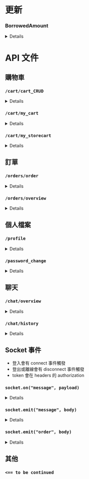 # 更新
### BorrowedAmount
<details>

- `/api/commodity/commodity_CRUD` 在新增/編輯商品時，傳到伺服器的 payload 不變，但要記得在資料庫多增加 BorrowedAmount 的欄位，用來記錄借出去的商品數量。
- `/api/commodity/my_commodity` 取得我的賣場所有商品時，回傳資料要多一項 BorrowedAmount。
</details>


# API 文件

## 購物車
### `/cart/cart_CRUD`
<details>

- 用途
    - 查看商品是否在購物車
    - 加入商品到購物車
    - 從購物車移除商品
- params
    - `?id=`
        - 需要加上商品的 id
    - headers
        ```JavaScript
        {
            authorization : token //JWT token
        }
        ```
- method
    - `get`
        - response
        ```JavaScript
        {
            success : true or false, //是否成功
            isAdded : true or false  //此商品是否在購物車
        }
        ```
    - `post`
        - body
        ```JavaScript
        {

        }
        ```
        - response
        ```JavaScript
        {
            success : true or false //是否加入成功
        }
        ```
    - `delete`
        - response
        ```JavaScript
        {
            success : true or false //是否移除成功
        }
        ```

</details>

### `/cart/my_cart`
<details>

- 用途
    - 取得購物車的商品
    - 以賣場為單位
    - 需要回傳賣家的暱稱
    - 各賣場需要一張封面 (第1個商品圖)
    - 各賣場的所有商品 (或者前4個)
    ![](https://drive.google.com/u/0/uc?id=1fGncZLktbonNdtgQrcNE7gh8pzW1YRyG&export=download)
- params
    - headers
        ```JavaScript
        {
            authorization : token //JWT token
        }
        ```
- method
    - `get`
        - response
        ```JavaScript
        {
            success : true or false, //是否獲取成功
            result: {
                "賣場1的帳號" : {
                    nickname : 暱稱,
                    cover : 封面1張(商品1的第1張圖),
                    items : [
                        "商品1名稱",
                        "商品2名稱",
                        "商品3名稱",
                        "商品5名稱"
                    ]
                },
                "賣場2的帳號" : {
                    nickname : 暱稱,
                    cover : 封面1張(商品101的第1張圖),
                    items : [
                        "商品101名稱",
                        "商品202名稱"
                    ]
                }
            }
        }
        ```
</details>

### `/cart/my_storecart`
<details>

- 用途
    - 取得購物車在特定賣場的商品
    - 剩餘數量為 0 也要回傳
    - 未上架商品不行回傳
    - ![](https://drive.google.com/u/0/uc?id=1QG-9rhzBx4tiZiVfnQNIg2M5flUkgsLt&export=download)
- params
    - `?seller=`
        - 需要加上賣家的帳號
    - headers
    ```JavaScript
    {
        authorization : token //JWT token
    }
    ```
- method
    - `get`
        - response
    ```JavaScript
    {
        success: true or false, //帳號是否驗證成功
        result: [ //陣列形式給出購物清單，沒有商品就空陣列
            {
                id: 6, //商品 id
                name: 'Bang Dream', //名稱
                cover: 'img/5230f17c-2a52-4830-9c0f-19c471f70fa4.png', //封面圖片一張
                price: 5000, //金額
                amount: 1 //剩餘數量
            },
            {
                id: 11,
                name: 'Elden Ring',
                cover: 'img/5230f17c-2a52-4830-9c0f-19c471f70fa3.png',
                price: 1290,
                amount: 0
            }
        ]
    }
    ```
</details>

## 訂單
### `/orders/order`
<details>

- 用途
    - 下訂單用
    - ![](https://drive.google.com/u/0/uc?id=1c_L22dvQOX7ZULwQcVzl7Jj8bAcyakmE&export=download)
    - 取得單筆訂單資料
    - ![](https://drive.google.com/u/0/uc?id=1ILrGnFpMh6s7qO8vX3ANBc7BxoeqF5gc&export=download)
    - ![](https://drive.google.com/u/0/uc?id=1Wl-Ito0QOaIGnbhaJJf59CrpgguKyRUr&export=download)
    
- params
    - headers
        ```JavaScript
        {
            authorization : token //JWT token
        }
        ```
    - `?id=`
        - for `get` `put`
        - 讀取和更新訂單要加上自定義的訂單 id
        
    - `?mode=`
        - for `put`
        - 更新訂單時所對應的操作
        - 1: 確認訂單
        - 2: 取消訂單
        - 3: 已收貨
        - 4: 已歸還
    - progress
        - 非參數，回傳資料用
        - 定義訂單進度
        - 不同身分在不同 progress 能做的操作不一樣
        -  0: 待確認
            - 買家: 取消訂單
            - 賣家: 取消訂單 確認訂單
        -  1: 待交貨
            - 買家: 取消訂單 已收貨
            - 賣家: 取消訂單
        -  2: 待歸還
            - 賣家: 已歸還
        -  3: 已完成
        - -1: 未完成
    - DateTime 日期時間表示
        - YYYY-MM-DDThh:mm (ex. 2018-06-07T00:00)
        - hh 範圍為 00~23
            - 午夜12點為00:00
            - 中午12點為12:00
- method
    - `post`
        - body
        ```JavaScript
        {
            options: { //買家提供的時段
                start: [ '2023-07-07T12:00', '2023-07-08T10:00' ],
                end: [ '2023-07-14T12:00', '2023-07-14T13:00' ],
                position: [ '台科大 IB 1樓', '台科大 語言中心', '捷運公館 1號出口' ]
            },
            comment: '你好', //買家留言
            order: { //訂單本體
                '商品id': { amount: 數量, price: 單項金額 },
                '1': { amount: 5, price: 1000 },
                '2': { amount: 2, price: 500 },
                '7': { amount: 1, price: 1290 }
            }
        }
        ```
        - response
        ```JavaScript
        {
            success : true or false //訂單是否成功
        }
        ```
        - 要存到資料庫的 (參考用)
        ```JavaScript
        const payload = {
            order_id : order_id, //自己定義的訂單編號
            consumer : account, //買家
            provider : provider, //賣家
            order : products, //商品數量價格等資訊
            totalprice : totalPrice, //總金額/天
            comment, //買家留言
            options, //買家提供的時間地點選項
            selectedOption : { //賣家選擇的時間和地點
                start : "",
                end : "",
                position : ""
            },
            usingMessage : false, //只用訊息決定時間和地點
            actual : { //實際租借時間
                start : "",
                end : ""
            },
            progress : 0 //上方定義有說明
        }
        ```
        - 提醒
            - 比對每項商品金額，若與前端傳的不一樣要回傳失敗
            - 商品剩餘數量不足要回傳失敗
            - 總金額要在後端計算
            - 記得更新資料庫的商品剩餘數量與借出數量
    - `get`
        - response
        ```JavaScript
        {
            success : true or false,
            order : {
                provider: { //賣家資訊
                    account: 'kokoro123',
                    nickname: '弦巻こころ',
                    mail: 'kokoro123@gmail.com',
                    phone: '0911222333'
                },
                consumer: { //買家資訊
                    account: 'hhh123', 
                    nickname: '鱷魚', 
                    mail: 'hhh123@gmail.com', 
                    phone: '09xxxxxxxx' 
                },
                progress: 3, //訂單進度
                order: [ //訂單本體
                    {
                        id: 2,
                        name: '承太郎',
                        cover: 'img/xxx.img',
                        price: 500,
                        amount: 5
                    },
                    {
                        id: 7,
                        name: 'Elden Ring',
                        cover: 'img/xxx.img',
                        price: 1290,
                        amount: 1
                    }
                ],
                totalprice: 3790, //總金額/天
                comment: '你好', //買家留言
                options: { //買家提供的選項
                    start: [ '2023-07-07T02:59' ],
                    end: [ '2023-07-14T02:01' ],
                    position: [ '台科大', '你家' ]
                },
                usingMessage: false, //只使用訊息討論時間地點
                selectedOption: { //賣家選擇的選項
                    start: '2023-07-07T02:59',
                    end: '2023-07-14T02:01',
                    position: '台科大'
                },
                actual: {  //實際借用歸還時間
                    start: '2023-07-06T03:03',
                    end: '2023-07-06T03:04' 
                }
            }
        }
        ```
    - `put`
        - body when `mode=1`
        ```JavaScript
        {   //有選擇時間
            usingMessage : false,
            selectedOption : {
                start: '2023-07-07T02:59',
                end: '2023-07-14T02:01',
                position: '台科大'
            }
        }
        or
        {   //只使用訊息討論時間地點
            usingMessage : true,
            selectedOption : {
                start: '',
                end: '',
                position: ''
            }
        }
        ```
        - body when `mode=2,3,4`
        ```JavaScript
        {

        }
        ```
        - response
        ```JavaScript
        {
            success : true or false //操作是否成功
        }
        ```
        - 提醒
            - 取消訂單(2)和歸還商品(4)時，記得更新資料庫的商品剩餘數量與借出數量
</details>

### `/orders/overview`
<details>

- 用途
    - 取得數個訂單 (status=provider)
    - 取得數個購買清單 (status=consumer)
- params
    - headers
        ```JavaScript
        {
            authorization : token //JWT token
        }
        ```
    - `?progress=`
        - 表示訂單進度
    - `?status=`
        - 表示目前身分
        - provider 賣家
        - consumer 買家
- method
    - `get`
        - response
        ```JavaScript
        {
            success : true or false,
            orders : [
                {
                    order_id: 'a7b1cd20-f4e6-4b62-b013-250e2ceb3610',
                    nickname: '弦巻こころ',
                    cover: 'img/8da5912c-48a5-4aec-a61b-377789dfd8a9.png',
                    totalprice: 100,
                    items: [ '石頭' ]
                },
                {
                    order_id: 'asdfsdfsdf-fsdfsd-f-sdfsdf',
                    nickname: '弦巻こころ',
                    cover: 'img/8da5912c-48a5-4aec-a61b-377789dfd8a9.png',
                    totalprice: 1290,
                    items: [ 'Elden Ring' ]
                }
            ]
        }
        ```
</details>

## 個人檔案
###  `/profile`
<details>

- 用途
    - 拿個人資料
    - 更新個人資料
    - 手機跟信箱還有驗證問題，這邊沒有處理
- params
    - headers
        ```JavaScript
        {
            authorization : token //JWT token
        }
        ```
- method
    - `get`
        - response
        ```JavaScript
        {
            success: true, //身分驗證成功
            profile: {  // 個人檔案
                account: 'kokoro123',
                nickname: '弦巻こころ',
                phone: '0910156987',
                mail: 'kokoro123@gmail.com',
                intro: 'こころと申します'
            }
        }
        ```
    - `put`
        - body
        ```JavaScript
        {   //暱稱
            nickname: '弦巻こころ'
        } 
        or
        {   //賣場簡介
            intro: '你好'
        } 
        or
        {   //手機
            phone: '0912345678'
        } 
        or
        {   //信箱
            mail: '123@gmail.com'
        } 
        ```
        - response
        ```JavaScript
        {
            success : true //修改是否成功
        }
        ```
        - 注意
            - 暱稱和簡介確定是這樣
            - 手機和信箱尚未處理驗證
</details>

###  `/password_change`
<details>

- 用途
    - 更改密碼
- params
    - headers
        ```JavaScript
        {
            authorization : token //JWT token
        }
        ```
- method
    - `post`
        - body
        ``` JavaScript
        {
            oldPassword : "kokoro123", //舊密碼
            newPassword : "kokoro12345" //新密碼
        }
        ```
        - response
        ``` JavaScript
        {
            success : true, //更改是否成功
            message : "更改成功" or "密碼錯誤" or 其他
        }
        ```
</details>

## 聊天
### `/chat/overview`
<details>

- 用途
    - 取得對話過的對象及其最後一筆訊息
    - 要按照時間在陣列排序
    - 最新的紀錄要放在陣列的前面
    - 時間規則與之前一樣 YYYY-MM-DDThh:mm (ex. 2023-07-10T00:28)
- params
    - headers
        ```JavaScript
        {
            authorization : token //JWT token
        }
        ```
- method
    - `get`
        - response
        ```JavaScript
        {
            success: true, //取得是否成功
            list: [
                {
                    account: 'kokoro123', //對方的帳號
                    content:'你好阿\n請多指教', //最後一則訊息
                    datetime: '2023-07-10T00:28', //時間
                    id: 24, //在資料庫的id
                    nickname: '弦巻こころ' //對方的暱稱
                },
                {
                    account: '1',
                    content: '傳送了一張圖片', //如果是圖片要改成這樣
                    datetime: '2023-07-10T00:21',
                    id: 23,
                    nickname: '1'
                }
            ]
        }
        ```
</details>

### `/chat/history`
<details>

- 用途
    - 取得與某人的對話紀錄
- params
    - headers
        ```JavaScript
        {
            authorization : token //JWT token
        }
        ```
    - `?receiver=`
        - 要加上對方的帳號
- method
    - `get`
        - response
        ```JavaScript
        {
            success: true, //取得是否成功
            history: [ //訊息紀錄
                {
                    provider: 'kokoro123', //發送訊息的人
                    receiver: '2', //接收訊息的人
                    type: 'text', //訊息類型
                    content: '你好阿', //內容
                    datetime: '2023-07-09T23:30', //時間
                    id: 18  //在資料庫的id
                },
                {
                    provider: 'kokoro123',
                    receiver: '2',
                    type: 'img',
                    content: 'img/a9686976-cd2f-4cd4-ad91-075a10617521.png',
                    datetime: '2023-07-09T23:58',
                    id: 20
                }
            ],
            nickname: '2' //對方的暱稱
        }
        ```
</details>

## Socket 事件
- 登入會有 connect 事件觸發
- 登出或離線會有 disconnect 事件觸發
- token 會在 headers 的 authorization

### `socket.on("message", payload)`
<details>

- 用途
    - 接收訊息
- payload
    ```JavaScript
    {
        receiver : "kokoro123", //接收者
        type : "text" or "img", //類型
        content : "你好" or 圖片 //內容
    }
    ```
- 存入資料庫(參考用)
    ```JavaScript
    {provider, receiver, type, content, datetime}
    ```
</details>

### `socket.emit("message", body)`
<details>

- 用途
    - `socket.on("message", payload)`
    - 收到上面事件後傳送訊息給雙方
- body
    ```JavaScript
    {   // 跟存入資料庫的很像，但要多加暱稱
        provider,
        receiver,
        type,
        content,
        datetime,
        nickname
    }
    ```
</details>

### `socket.emit("order", body)`
<details>

- 用途
    - `post` `/orders/order`
    - `put` `/orders/order`
    - 上面兩個 api 處理完成後，傳送給買家和賣家及時通知
- body
    ```JavaScript
    {   // 跟存入資料庫的很像，但要多加暱稱
        id : "訂單自定義 id",
        message : "已提交租借申請" or "您有一筆新訂單" or "訂單狀態已更新"
    }
    ```
</details>

## 其他
### `<== to be continued`
<!-- <details>
</details> -->